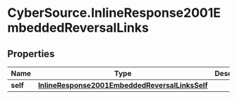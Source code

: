 # CyberSource.InlineResponse2001EmbeddedReversalLinks

## Properties
Name | Type | Description | Notes
------------ | ------------- | ------------- | -------------
**self** | [**InlineResponse2001EmbeddedReversalLinksSelf**](InlineResponse2001EmbeddedReversalLinksSelf.md) |  | [optional] 


